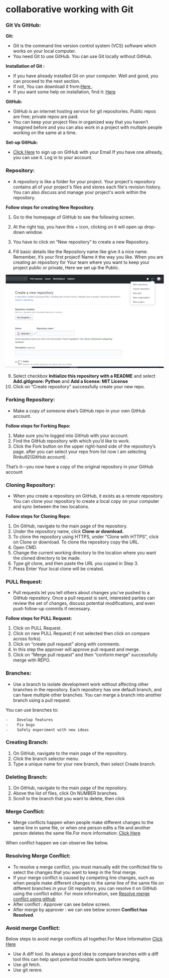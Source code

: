 ﻿﻿﻿﻿﻿﻿﻿﻿﻿﻿﻿﻿﻿﻿﻿﻿﻿﻿﻿﻿﻿﻿﻿﻿﻿﻿﻿﻿﻿﻿﻿﻿﻿﻿﻿﻿﻿﻿﻿﻿﻿﻿﻿﻿﻿﻿﻿﻿﻿﻿﻿﻿﻿﻿﻿﻿﻿﻿﻿﻿﻿﻿﻿﻿﻿﻿﻿﻿ 
#  collaborative working with Git

### **Git Vs GitHub:**
**Git:**

- Git is the command line version control system (VCS) software which works on your local computer.
- You need Git to use GitHub. You can use Git locally without GitHub.

**Installation of Git :**

- If you have already installed Git on your computer. Well and good, you can proceed to the next section.
- If not, You can download it from:[Here ]( https://git-scm.com/downloads).
- If you want some help on installation, find it: [Here ](https://git-scm.com/book/en/v2/Getting-Started-Installing-Git)

**GitHub:**

- GitHub is an internet hosting service for git repositories. Public repos are free; private repos are paid.
- You can keep your project files in organized way that you haven’t imagined before and you can also work in a project with multiple people working on the same at a time. 

**Set-up GitHub:**

- [Click Here](https://github.com/join) to sign up on GitHub with your Email If you have one allready, you can use it. Log in to your account.

###  **Repository:**
- A repository is like a folder for your project. Your project's repository contains all of your project's files and stores each file's revision history. You can also discuss and manage your project's work within the repository.

**Follow steps for creating New Repository**.

1. Go to the homepage of GitHub to see the following screen.

3. At the right top, you have this + icon, clicking on it will open up drop-down window.    
4. You have to click on “New repository” to create a new Repository. 

6. Fill  basic details like the Repository name like give it a nice name. Remember, it’s your first project! Name it the way you like. When you are creating an repository for Your team where you want to keep your project public or private, Here we set up the Public.

![image](images/r_createrepo.png)

9. Select checkbox **Initialize this repository with a README**  and select **Add.gitignore: Python** and **Add a license: MIT License**
11. Click on “Create repository” successfully create your new repo.

### **Forking Repository:**

- Make a copy of someone else’s GitHub repo in your own GitHub account.

**Follow steps for Forking Repo:**

1. Make sure you’re logged into GitHub with your account.
2. Find the GitHub repository with which you’d like to work.
3. Click the Fork button on the upper right-hand side of the repository’s page. after you can select your repo from list now I am selecting Rinku92(GitHub account) .

That’s it—you now have a copy of the original repository in your GitHub account


### **Cloning Repository:**
- When you create a repository on GitHub, it exists as a remote repository. You can clone your repository to create a local copy on your computer and sync between the two locations.

**Follow steps for Cloning Repo:**

1. On GitHub, navigate to the main page of the repository.
2. Under the repository name, click **Clone or download.**
3. To clone the repository using HTTPS, under "Clone with HTTPS", click on Clone or download. To clone the repository copy the URL.
4. Open CMD.
5. Change the current working directory to the location where you want the cloned directory to be made.
6. Type git clone, and then paste the URL you copied in Step 3.
7. Press Enter Your local clone will be created.

###  **PULL Request:**
- Pull requests let you tell others about changes you've pushed to a GitHub repository. Once a pull request is sent, interested parties can review the set of changes, discuss potential modifications, and even push follow-up commits if necessary.

**Follow steps for PULL Request:**

1. Click on PULL Request.
2. Click on new PULL Request( if not selected then click on compare across forks).
3. Click on “create pull request” along with comments.
4. In this step the approver will  approve pull request and merge.
5. Click on “Merge pull request” and then “conform merge” successfully merge with REPO.

### **Branches:**

- Use a branch to isolate development work without affecting other branches in the repository. Each repository has one default branch, and can have multiple other branches. You can merge a branch into another branch using a pull request.

 You can use branches to:
 
    -    Develop features
    -    Fix bugs 
    -    Safely experiment with new ideas

### **Creating Branch:**

1. On GitHub, navigate to the main page of the repository.
2. Click the branch selector menu. 
3. Type a unique name for your new branch, then select Create branch.

### **Deleting Branch:**

1. On GitHub, navigate to the main page of the repository.
2. Above the list of files, click On NUMBER branches.
3. Scroll to the branch that you want to delete, then click

### **Merge Conflict:**

- Merge conflicts happen when people make different changes to the same line in same file, or when one person edits a file and another person deletes the same file.For more information: [Click Here](https://help.github.com/en/articles/about-merge-conflicts)

When conflict happen we can observe like below.


### **Resolving Merge Conflict:**

- To resolve a merge conflict, you must manually edit the conflicted file to select the changes that you want to keep in the final merge.
- If your merge conflict is caused by competing line changes, such as when people make different changes to the same line of the same file on different branches in your Git repository, you can resolve it on GitHub using the conflict editor. For more information, see [Resolve merge conflict using github](https://help.github.com/en/articles/resolving-a-merge-conflict-on-github)
- After conflict : Approver can see below screen.
- After merge by approver : we can  see below screen **Conflict has Resolved**.


### **Avoid merge Conflict:**

Below steps to avoid merge conflicts all together.For More Information [Click Here ](https://dev.to/samuyi/how-to-avoid-merge-conflicts-3j8d)

- Use A diff tool. Its always a good idea to compare branches with a diff tool this can help spot potential trouble spots before merging.
- Use git fetch.
- Use git rerere.











































































